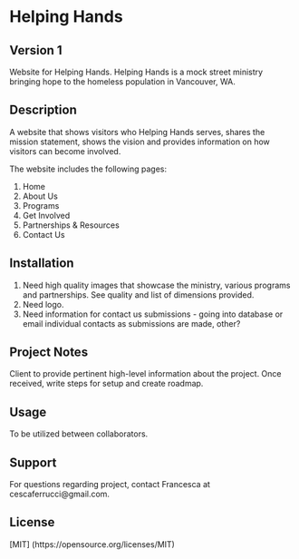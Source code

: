 <h1>Helping Hands</h1>

<h2>Version 1</h2>
<p> Website for Helping Hands. Helping Hands is a mock street ministry bringing hope to the homeless population in Vancouver, WA.</p>

<h2>Description</h2>
<p>A website that shows visitors who Helping Hands serves, shares the mission statement, shows the vision and provides information on how visitors can become involved.</p>

<p>The website includes the following pages:</p>
<ol>
  <li>Home</li>
  <li>About Us</li>
  <li>Programs</li>
  <li>Get Involved</li>
  <li>Partnerships & Resources</li>
  <li>Contact Us</li>
</ol>
<h2>Installation</h2>
<ol>
  <li>Need high quality images that showcase the ministry, various programs and partnerships.  See quality and list of dimensions provided.</li>
  <li>Need logo.</li>
  <li>Need information for contact us submissions - going into database or email individual contacts as submissions are made, other?</li>
  </ol>

<h2>Project Notes</h2>
<p>Client to provide pertinent high-level information about the project.  Once received, write steps for setup and create roadmap.</p>

<h2>Usage</h2>
<p>To be utilized between collaborators.</p>

<h2>Support</h2>
<p>For questions regarding project, contact Francesca at cescaferrucci@gmail.com.</p>

<h2>License</h2>
<p>[MIT] (https://opensource.org/licenses/MIT)</p>

